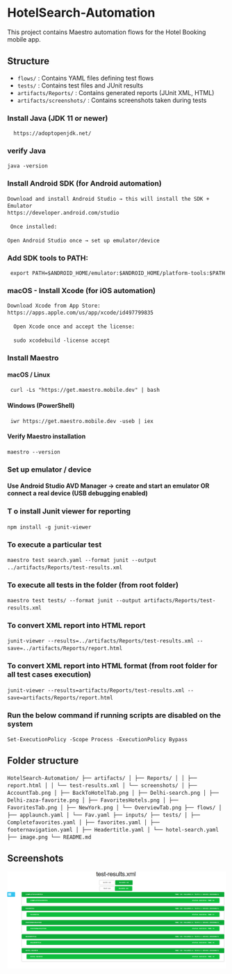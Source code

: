 # HotelSearch-Automation

This project contains Maestro automation flows for the Hotel Booking mobile app.

## Structure
- `flows/` : Contains YAML files defining test flows
- `tests/` : Contains test files and JUnit results
- `artifacts/Reports/` : Contains generated reports (JUnit XML, HTML)
- `artifacts/screenshots/` : Contains screenshots taken during tests

### Install Java (JDK 11 or newer)
      https://adoptopenjdk.net/

### verify Java
    java -version
### Install Android SDK (for Android automation)
    Download and install Android Studio → this will install the SDK + Emulator
    https://developer.android.com/studio

     Once installed:

    Open Android Studio once → set up emulator/device

### Add SDK tools to PATH:
     export PATH=$ANDROID_HOME/emulator:$ANDROID_HOME/platform-tools:$PATH

### macOS - Install Xcode (for iOS automation)
    Download Xcode from App Store:
    https://apps.apple.com/us/app/xcode/id497799835

      Open Xcode once and accept the license:

      sudo xcodebuild -license accept

###  Install Maestro

#### macOS / Linux
     curl -Ls "https://get.maestro.mobile.dev" | bash
#### Windows (PowerShell)
     iwr https://get.maestro.mobile.dev -useb | iex
####   Verify Maestro installation
    maestro --version
### Set up emulator / device
#### Use Android Studio AVD Manager → create and start an emulator OR connect a real device (USB debugging enabled)

### T o install Junit viewer for reporting
 `npm install -g junit-viewer`


### To execute a particular test
`maestro test search.yaml --format junit --output ../artifacts/Reports/test-results.xml`

### To execute all tests in the folder (from root folder)
`maestro test tests/ --format junit --output artifacts/Reports/test-results.xml`

### To convert XML report into HTML report
`junit-viewer --results=../artifacts/Reports/test-results.xml --save=../artifacts/Reports/report.html`

### To convert XML report into HTML format (from root folder for all test cases execution)
`junit-viewer --results=artifacts/Reports/test-results.xml --save=artifacts/Reports/report.html` 

### Run the below command if running scripts are disabled on the system
`Set-ExecutionPolicy -Scope Process -ExecutionPolicy Bypass`

## Folder structure 

`HotelSearch-Automation/ ├── artifacts/ │ ├── Reports/ │ │ ├── report.html │ │ └── test-results.xml │ └── screenshots/ │ ├── AccountTab.png │ ├── BackToHotelTab.png │ ├── Delhi-search.png │ ├── Delhi-zaza-favorite.png │ ├── FavoritesHotels.png │ ├── FavoritesTab.png │ ├── NewYork.png │ └── OverviewTab.png ├── flows/ │ ├── applaunch.yaml │ └── Fav.yaml ├── inputs/ ├── tests/ │ ├── Completefavorites.yaml │ ├── favorites.yaml │ ├── footernavigation.yaml │ ├── Headertitle.yaml │ └── hotel-search.yaml ├── image.png └── README.md `

## Screenshots

![alt text](artifacts/screenshots/image.png)